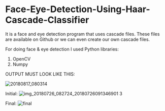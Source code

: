 # Face-Eye-Detection-Using-Haar-Cascade-Classifier

It is a face and eye detection program that uses cascade files. These files are available on Github or we can even create our own cascade files.

For doing face & eye detection I used Python libraries:
1)	OpenCV
2)	Numpy

OUTPUT MUST LOOK LIKE THIS:

![20180817_080314](https://user-images.githubusercontent.com/35342125/44245800-5849e800-a1f8-11e8-9584-f46f0212899d.gif)




Initial:
![img_20180726_082724_20180726091346901 3](https://user-images.githubusercontent.com/35342125/44236343-7d3f4c00-a161-11e8-9484-6c4e3ae9e2de.jpg)

Final:
![final](https://user-images.githubusercontent.com/35342125/44236264-3c473780-a161-11e8-9480-8ab1d8080e31.jpg)
